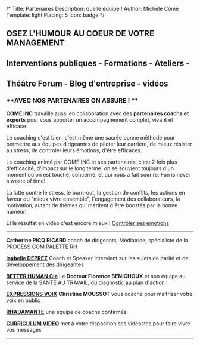 /*
Title: Partenaires
Description: quelle équipe !
Author: Michèle Côme
Template: light
Placing: 5
Icon: badge
*/
## OSEZ L'HUMOUR AU COEUR DE VOTRE MANAGEMENT

## Interventions publiques - Formations - Ateliers -
##  Théâtre Forum - Blog d'entreprise - vidéos ##

 ### **AVEC NOS PARTENAIRES ON ASSURE ! **

**COME INC** travaille aussi en collaboration avec des **partenaires coachs et experts** pour vous apporter un accompagnement complet, vivant et efficace.

Le coaching c'est bien, c'est même une sacrée bonne méthode pour  permettre aux équipes dirigeantes de piloter leur carrière, de mieux résister au stress, de controler leurs émotions, d'être efficaces.

Le coaching animé par COME INC et ses partenaires, c'est 2 fois plus d'efficacité, d'impact sur le long terme. on se souvient toujours d'un moment où on est touché, concerné, et qui nous a fait sourire. Fun is never a waste of time!

La lutte contre le stress, le burn-out, la gestion de conflits, les actions en faveur du "mieux vivre ensemble", l'engagement des collaborateurs, la motivation, autant de thèmes qui méritent d'être boostés par la bonne humeur!

Et le résultat en vidéo c'est encore mieux !
[Contrôler ses émotions](http://www.paletterh.com/videos.htm )

----------


**Catherine PICQ RICARD** coach de dirigeants, Médiatrice, spécialiste de la PROCESS COM [PALETTE RH](http://www.paletterh.com/)

**[Isabelle DEPREZ](http://www.isabelledeprez.fr/#!parcours-profil-isabelle/coh)** Coach et Speaker intervient sur les sujets de parité et de développement des dirigeantes

**[BETTER HUMAN Cie](http://www.betterhuman.fr/nos-interventions/)** Le **Docteur Florence BENICHOUX** et son équipe au service de la SANTÉ AU TRAVAIL, du diagnostic au plan d'action !

**[EXPRESSIONS VOIX](http://www.expressions-voix.fr/)** **Christine MOUSSOT** vous coache pour maîtriser votre voix en public

**[RHADAMANTE](http://www.rhadamante.com/)** une équipe de coachs confirmés

**[CURRICULUM VIDEO](http://www.curriculum-video.com/)** met à votre disposition ses vidéastes pour faire vivre vos messages

----------
